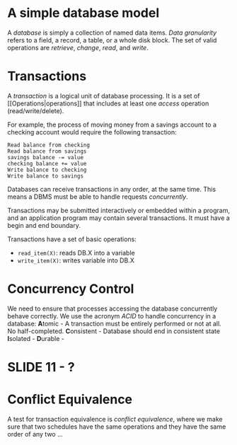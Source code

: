 # A simple database model
A *database* is simply a collection of named data items. *Data granularity* refers to a field, a record, a table, or a whole disk block. The set of valid operations are *retrieve*, *change*, *read*, and *write*. 

# Transactions
A *transaction* is a logical unit of database processing. It is a set of [[Operations|operations]] that includes at least one *access* operation (read/write/delete). 

For example, the process of moving money from a savings account to a checking account would require the following transaction: 

``` Sample transaction
Read balance from checking
Read balance from savings
savings balance -= value
checking balance += value
Write balance to checking
Write balance to savings
```

Databases can receive transactions in any order, at the same time. This means a DBMS must be able to handle requests *concurrently*. 

Transactions may be submitted interactively or embedded within a program, and an application program may contain several transactions. It must have a begin and end boundary. 

Transactions have a set of basic operations:
- `read_item(X)`: reads DB.X into a variable
- `write_item(X)`: writes variable into DB.X

# Concurrency Control
We need to ensure that processes accessing the database concurrently behave correctly. We use the acronym *ACID* to handle concurrency in a database: 
**A**tomic - A transaction must be entirely performed or not at all. No half-completed. 
**C**onsistent - Database should end in consistent state
**I**solated - 
**D**urable - 
# SLIDE 11 - ?

# Conflict Equivalence

A test for transaction equivalence is *conflict equivalence*, where we make sure that two schedules have the same operations and they have the same order of any two ...